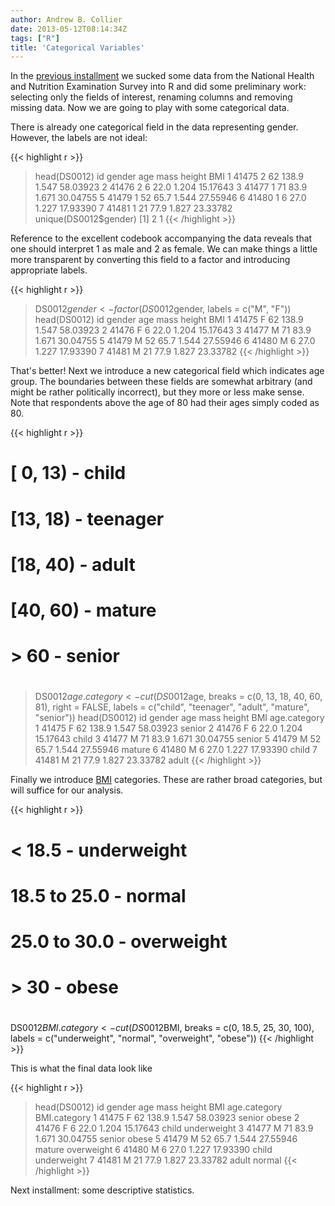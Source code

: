 ```yaml
---
author: Andrew B. Collier
date: 2013-05-12T08:14:34Z
tags: ["R"]
title: 'Categorical Variables'
---
```


In the [previous installment](http://www.exegetic.biz/blog/2013/05/introducing-r-loading-data/) we sucked some data from the National Health and Nutrition Examination Survey into R and did some preliminary work: selecting only the fields of interest, renaming columns and removing missing data. Now we are going to play with some categorical data.

There is already one categorical field in the data representing gender. However, the labels are not ideal:

{{< highlight r >}}
> head(DS0012)
     id gender age  mass height      BMI
1 41475      2  62 138.9  1.547 58.03923
2 41476      2   6  22.0  1.204 15.17643
3 41477      1  71  83.9  1.671 30.04755
5 41479      1  52  65.7  1.544 27.55946
6 41480      1   6  27.0  1.227 17.93390
7 41481      1  21  77.9  1.827 23.33782
> unique(DS0012$gender)
[1] 2 1
{{< /highlight >}}

Reference to the excellent codebook accompanying the data reveals that one should interpret 1 as male and 2 as female. We can make things a little more transparent by converting this field to a factor and introducing appropriate labels.

{{< highlight r >}}
> DS0012$gender <- factor(DS0012$gender, labels = c("M", "F"))
> head(DS0012)
     id gender age  mass height      BMI
1 41475      F  62 138.9  1.547 58.03923
2 41476      F   6  22.0  1.204 15.17643
3 41477      M  71  83.9  1.671 30.04755
5 41479      M  52  65.7  1.544 27.55946
6 41480      M   6  27.0  1.227 17.93390
7 41481      M  21  77.9  1.827 23.33782
{{< /highlight >}}

That's better! Next we introduce a new categorical field which indicates age group. The boundaries between these fields are somewhat arbitrary (and might be rather politically incorrect), but they more or less make sense. Note that respondents above the age of 80 had their ages simply coded as 80.

{{< highlight r >}}
# [ 0, 13) - child
# [13, 18) - teenager
# [18, 40) - adult
# [40, 60) - mature
# > 60 - senior
#
> DS0012$age.category <- cut(DS0012$age, breaks = c(0, 13, 18, 40, 60, 81), right = FALSE,
                             labels = c("child", "teenager", "adult", "mature", "senior"))
> head(DS0012)
     id gender age  mass height      BMI age.category
1 41475      F  62 138.9  1.547 58.03923       senior
2 41476      F   6  22.0  1.204 15.17643        child
3 41477      M  71  83.9  1.671 30.04755       senior
5 41479      M  52  65.7  1.544 27.55946       mature
6 41480      M   6  27.0  1.227 17.93390        child
7 41481      M  21  77.9  1.827 23.33782        adult
{{< /highlight >}}

Finally we introduce [BMI](http://en.wikipedia.org/wiki/Body_mass_index) categories. These are rather broad categories, but will suffice for our analysis.

{{< highlight r >}}
# < 18.5 - underweight
# 18.5 to 25.0 - normal
# 25.0 to 30.0 - overweight
# > 30 - obese
#
DS0012$BMI.category <- cut(DS0012$BMI, breaks = c(0, 18.5, 25, 30, 100),
labels = c("underweight", "normal", "overweight", "obese"))
{{< /highlight >}}

This is what the final data look like

{{< highlight r >}}
> head(DS0012)
     id gender age  mass height      BMI age.category BMI.category
1 41475      F  62 138.9  1.547 58.03923       senior        obese
2 41476      F   6  22.0  1.204 15.17643        child  underweight
3 41477      M  71  83.9  1.671 30.04755       senior        obese
5 41479      M  52  65.7  1.544 27.55946       mature   overweight
6 41480      M   6  27.0  1.227 17.93390        child  underweight
7 41481      M  21  77.9  1.827 23.33782        adult       normal
{{< /highlight >}}

Next installment: some descriptive statistics.
